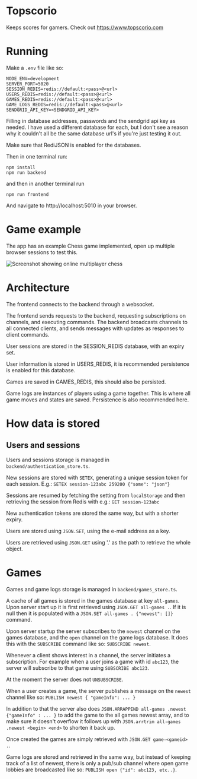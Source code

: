 Topscorio
=========

Keeps scores for gamers. Check out https://www.topscorio.com

Running
====

Make a `.env` file like so:

```
NODE_ENV=development
SERVER_PORT=5020
SESSION_REDIS=redis://default:<pass>@<url>
USERS_REDIS=redis://default:<pass>@<url>
GAMES_REDIS=redis://default:<pass>@<url>
GAME_LOGS_REDIS=redis://default:<pass>@<url>
SENDGRID_API_KEY=<SENDGRID_API_KEY>
```

Filling in database addresses, passwords and the sendgrid api key as needed. I have used a different database for each,
but I don't see a reason why it couldn't all be the same database url's if you're just testing it out.

Make sure that RediJSON is enabled for the databases.

Then in one terminal run:

```
npm install
npm run backend
```

and then in another terminal run

```
npm run frontend
```

And navigate to http://localhost:5010 in your browser.

Game example
=====

The app has an example Chess game implemented, open up multiple browser sessions to test this.

![Screenshot showing online multiplayer chess](https://i.imgur.com/59ZEyt8.png)

Architecture
=======

The frontend connects to the backend through a websocket.

The frontend sends requests to the backend, requesting subscriptions on channels, and executing commands. The backend
broadcasts channels to all connected clients, and sends messages with updates as responses to client commands.

User sessions are stored in the SESSION_REDIS database, with an expiry set.

User information is stored in USERS_REDIS, it is recommended persistence is enabled for this database.

Games are saved in GAMES_REDIS, this should also be persisted.

Game logs are instances of players using a game together. This is where all game moves and states are saved. Persistence
is also recommended here.


How data is stored
=======

## Users and sessions

Users and sessions storage is managed in `backend/authentication_store.ts`.

New sessions are stored with `SETEX`, generating a unique session token for each session. E.g.: `SETEX session-123abc 259200 {"some": "json"}`

Sessions are resumed by fetching the setting from `localStorage` and then retrieving the session from Redis with e.g.: `GET session-123abc`

New authentication tokens are stored the same way, but with a shorter expiry.

Users are stored using `JSON.SET`, using the e-mail address as a key.

Users are retrieved using `JSON.GET` using '.' as the path to retrieve the whole object.

# Games

Games and game logs storage is managed in `backend/games_store.ts`.

A cache of all games is stored in the games database at key `all-games`. Upon server start up it is first retrieved using `JSON.GET all-games .`. If it is null then it is populated with a `JSON.SET all-games . {"newest": []}` command.

Upon server startup the server subscribes to the `newest` channel on the games database, and the `open` channel on the game logs database. It does this with the `SUBSCRIBE` command like so: `SUBSCRIBE newest`.

Whenever a client shows interest in a channel, the server initiates a subscription. For example when a user joins a game with id `abc123`, the server will subscribe to that game using `SUBSCRIBE abc123`.

At the moment the server does not `UNSUBSCRIBE`.

When a user creates a game, the server publishes a message on the `newest` channel like so: `PUBLISH newest { "gameInfo": ... }`

In addition to that the server also does `JSON.ARRAPPEND all-games .newest {"gameInfo" : ... }` to add the game to the all games newest array, and to make sure it doesn't overflow it follows up with `JSON.arrtrim all-games .newest <begin> <end>` to shorten it back up.

Once created the games are simply retrieved with `JSON.GET game-<gameid> .`. 

Game logs are stored and retrieved in the same way, but instead of keeping track of a list of newest, there is only a pub/sub channel where open game lobbies are broadcasted like so: `PUBLISH open {"id": abc123, etc..}`.